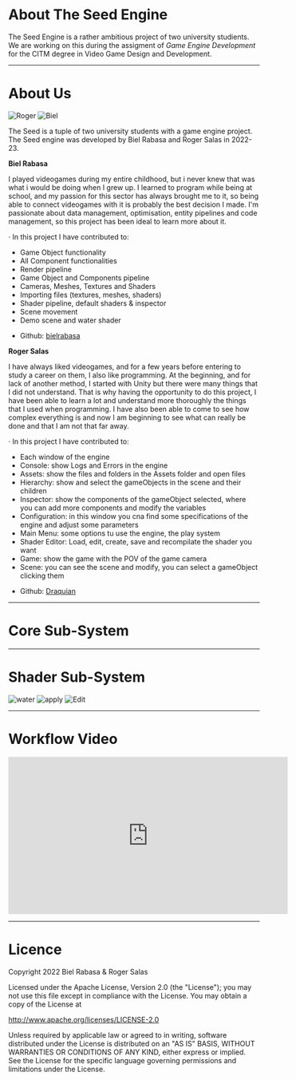 # About The Seed Engine
The Seed Engine is a rather ambitious project of two university studients. We are working on this during the assigment of *Game Engine Development* for the CITM degree in Video Game Design and Development.


***
# About Us
![Roger](https://user-images.githubusercontent.com/79161186/212564915-de510aad-ffee-4a3b-b413-44c6a18f3b0c.jpg)
![Biel](https://user-images.githubusercontent.com/79161186/212562353-f4c59011-3e64-47c0-8b41-bcb52d40b801.jpg)

The Seed is a tuple of two university students with a game engine project.
The Seed engine was developed by Biel Rabasa and Roger Salas in 2022-23.

**Biel Rabasa**

I played videogames during my entire childhood, but i never knew that was what i would be doing when I grew up. I learned to program while being at school, and my passion for this sector has always brought me to it, so being able to connect videogames with it is probably the best decision I made.
I'm passionate about data management, optimisation, entity pipelines and code management, so this project has been ideal to learn more about it.

· In this project I have contributed to:
   - Game Object functionality
   - All Component functionalities
   - Render pipeline
   - Game Object and Components pipeline
   - Cameras, Meshes, Textures and Shaders
   - Importing files (textures, meshes, shaders)
   - Shader pipeline, default shaders & inspector
   - Scene movement
   - Demo scene and water shader


* Github: [bielrabasa](https://github.com/bielrabasa)

**Roger Salas**

I have always liked videogames, and for a few years before entering to study a career on them, I also like programming. At the beginning, and for lack of another method, I started with Unity but there were many things that I did not understand. That is why having the opportunity to do this project, I have been able to learn a lot and understand more thoroughly the things that I used when programming. I have also been able to come to see how complex everything is and now I am beginning to see what can really be done and that I am not that far away.

 · In this project I have contributed to:
   - Each window of the engine
   - Console: show Logs and Errors in the engine
   - Assets: show the files and folders in the Assets folder and open files
   - Hierarchy: show and select the gameObjects in the scene and their children
   - Inspector: show the components of the gameObject selected, where you can add more components and modify the variables
   - Configuration: in this window you cna find some specifications of the engine and adjust some parameters
   - Main Menu: some options tu use the engine, the play system
   - Shader Editor: Load, edit, create, save and recompilate the shader you want
   - Game: show the game with the POV of the game camera
   - Scene: you can see the scene and modify, you can select a gameObject clicking them

* Github: [Draquian](https://github.com/Draquian) 

***
# Core Sub-System


***
# Shader Sub-System


![water](https://user-images.githubusercontent.com/79161186/212567808-74a66ab6-7500-4588-b0fc-92a94440b3db.gif)
![apply](https://user-images.githubusercontent.com/79161186/212568623-115daa14-b78d-49c8-9fa5-0718782e8748.gif)
![Edit](https://user-images.githubusercontent.com/79161186/212568863-7d12cc8b-ca1a-4b1e-affd-1ccdeb0bb5c9.gif)


***
# Workflow Video

<iframe width="560" height="315" src="https://www.youtube.com/embed/Q3mUnDFT2cs" title="YouTube video player" frameborder="0" allow="accelerometer; autoplay; clipboard-write; encrypted-media; gyroscope; picture-in-picture; web-share" allowfullscreen></iframe>

***
# Licence

 Copyright 2022 Biel Rabasa & Roger Salas

   Licensed under the Apache License, Version 2.0 (the "License");
   you may not use this file except in compliance with the License.
   You may obtain a copy of the License at

   http://www.apache.org/licenses/LICENSE-2.0

   Unless required by applicable law or agreed to in writing, software
   distributed under the License is distributed on an "AS IS" BASIS,
   WITHOUT WARRANTIES OR CONDITIONS OF ANY KIND, either express or implied.
   See the License for the specific language governing permissions and
   limitations under the License.
